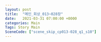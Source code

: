 ```yaml
---
layout: post
title:  "메인_회상_013~028장"
date:   2021-03-31 07:00:00 +0000
categories: Main
Tags: Story Main
SceneCode: ["scene_skip_cp013-028_q1_s10"]
---
```

